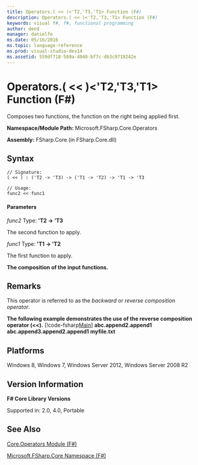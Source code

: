 ```yaml
---
title: Operators.( << )<'T2,'T3,'T1> Function (F#)
description: Operators.( << )<'T2,'T3,'T1> Function (F#)
keywords: visual f#, f#, functional programming
author: dend
manager: danielfe
ms.date: 05/16/2016
ms.topic: language-reference
ms.prod: visual-studio-dev14
ms.assetid: 559df718-509a-4040-bf7c-db3c9719242e 
---
```


# Operators.( << )<'T2,'T3,'T1> Function (F#)

Composes two functions, the function on the right being applied first.

**Namespace/Module Path:** Microsoft.FSharp.Core.Operators

**Assembly:** FSharp.Core (in FSharp.Core.dll)


## Syntax

```
// Signature:
( << ) : ('T2 -> 'T3) -> ('T1 -> 'T2) -> 'T1 -> 'T3

// Usage:
func2 << func1
```

#### Parameters
*func2*
Type: **'T2 -&gt; 'T3**


The second function to apply.


*func1*
Type: **'T1 -&gt; 'T2**


The first function to apply.



**The composition of the input functions.**
## Remarks
This operator is referred to as the *backward* or *reverse composition operator*.

**The following example demonstrates the use of the reverse composition operator (&lt;&lt;).**
[!code-fsharp[Main](snippets/fsoperators/snippet8.fs)]
**abc.append2.append1**
**abc.append3.append2.append1**
**myfile.txt**
## Platforms
Windows 8, Windows 7, Windows Server 2012, Windows Server 2008 R2


## Version Information
**F# Core Library Versions**

Supported in: 2.0, 4.0, Portable




## See Also
[Core.Operators Module &#40;F&#35;&#41;](Core.Operators-Module-%5BFSharp%5D.md)

[Microsoft.FSharp.Core Namespace &#40;F&#35;&#41;](Microsoft.FSharp.Core-Namespace-%5BFSharp%5D.md)

